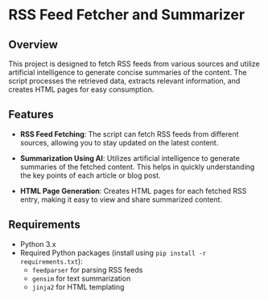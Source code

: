 # RSS Feed Fetcher and Summarizer

## Overview

This project is designed to fetch RSS feeds from various sources and utilize artificial intelligence to generate concise summaries of the content. The script processes the retrieved data, extracts relevant information, and creates HTML pages for easy consumption.

## Features

- **RSS Feed Fetching**: The script can fetch RSS feeds from different sources, allowing you to stay updated on the latest content.

- **Summarization Using AI**: Utilizes artificial intelligence to generate summaries of the fetched content. This helps in quickly understanding the key points of each article or blog post.

- **HTML Page Generation**: Creates HTML pages for each fetched RSS entry, making it easy to view and share summarized content.

## Requirements

- Python 3.x
- Required Python packages (install using `pip install -r requirements.txt`):
  - `feedparser` for parsing RSS feeds
  - `gensim` for text summarization
  - `jinja2` for HTML templating

